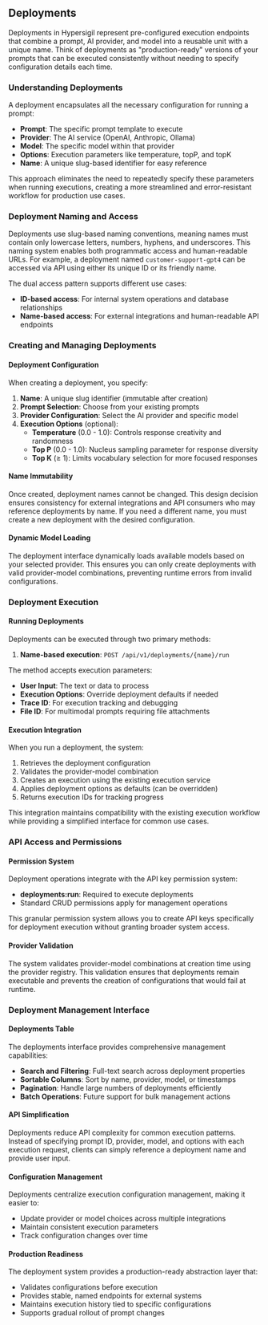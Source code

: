 ## Deployments

Deployments in Hypersigil represent pre-configured execution endpoints that combine a prompt, AI provider, and model into a reusable unit with a unique name. Think of deployments as "production-ready" versions of your prompts that can be executed consistently without needing to specify configuration details each time.

### Understanding Deployments

A deployment encapsulates all the necessary configuration for running a prompt:

- **Prompt**: The specific prompt template to execute
- **Provider**: The AI service (OpenAI, Anthropic, Ollama)
- **Model**: The specific model within that provider
- **Options**: Execution parameters like temperature, topP, and topK
- **Name**: A unique slug-based identifier for easy reference

This approach eliminates the need to repeatedly specify these parameters when running executions, creating a more streamlined and error-resistant workflow for production use cases.

### Deployment Naming and Access

Deployments use slug-based naming conventions, meaning names must contain only lowercase letters, numbers, hyphens, and underscores. This naming system enables both programmatic access and human-readable URLs. For example, a deployment named `customer-support-gpt4` can be accessed via API using either its unique ID or its friendly name.

The dual access pattern supports different use cases:
- **ID-based access**: For internal system operations and database relationships
- **Name-based access**: For external integrations and human-readable API endpoints

### Creating and Managing Deployments

#### Deployment Configuration

When creating a deployment, you specify:

1. **Name**: A unique slug identifier (immutable after creation)
2. **Prompt Selection**: Choose from your existing prompts
3. **Provider Configuration**: Select the AI provider and specific model
4. **Execution Options** (optional):
   - **Temperature** (0.0 - 1.0): Controls response creativity and randomness
   - **Top P** (0.0 - 1.0): Nucleus sampling parameter for response diversity
   - **Top K** (≥ 1): Limits vocabulary selection for more focused responses

#### Name Immutability

Once created, deployment names cannot be changed. This design decision ensures consistency for external integrations and API consumers who may reference deployments by name. If you need a different name, you must create a new deployment with the desired configuration.

#### Dynamic Model Loading

The deployment interface dynamically loads available models based on your selected provider. This ensures you can only create deployments with valid provider-model combinations, preventing runtime errors from invalid configurations.

### Deployment Execution

#### Running Deployments

Deployments can be executed through two primary methods:

1. **Name-based execution**: `POST /api/v1/deployments/{name}/run`

The method accepts execution parameters:
- **User Input**: The text or data to process
- **Execution Options**: Override deployment defaults if needed
- **Trace ID**: For execution tracking and debugging
- **File ID**: For multimodal prompts requiring file attachments

#### Execution Integration

When you run a deployment, the system:

1. Retrieves the deployment configuration
2. Validates the provider-model combination
3. Creates an execution using the existing execution service
4. Applies deployment options as defaults (can be overridden)
5. Returns execution IDs for tracking progress

This integration maintains compatibility with the existing execution workflow while providing a simplified interface for common use cases.

### API Access and Permissions

#### Permission System

Deployment operations integrate with the API key permission system:
- **deployments:run**: Required to execute deployments
- Standard CRUD permissions apply for management operations

This granular permission system allows you to create API keys specifically for deployment execution without granting broader system access.

#### Provider Validation

The system validates provider-model combinations at creation time using the provider registry. This validation ensures that deployments remain executable and prevents the creation of configurations that would fail at runtime.

### Deployment Management Interface

#### Deployments Table

The deployments interface provides comprehensive management capabilities:

- **Search and Filtering**: Full-text search across deployment properties
- **Sortable Columns**: Sort by name, provider, model, or timestamps
- **Pagination**: Handle large numbers of deployments efficiently
- **Batch Operations**: Future support for bulk management actions

#### API Simplification

Deployments reduce API complexity for common execution patterns. Instead of specifying prompt ID, provider, model, and options with each execution request, clients can simply reference a deployment name and provide user input.

#### Configuration Management

Deployments centralize execution configuration management, making it easier to:
- Update provider or model choices across multiple integrations
- Maintain consistent execution parameters
- Track configuration changes over time

#### Production Readiness

The deployment system provides a production-ready abstraction layer that:
- Validates configurations before execution
- Provides stable, named endpoints for external systems
- Maintains execution history tied to specific configurations
- Supports gradual rollout of prompt changes